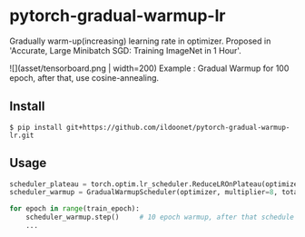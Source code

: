 # pytorch-gradual-warmup-lr

Gradually warm-up(increasing) learning rate in optimizer. Proposed in 'Accurate, Large Minibatch SGD: Training ImageNet in 1 Hour'.

![](asset/tensorboard.png | width=200)
Example : Gradual Warmup for 100 epoch, after that, use cosine-annealing.

## Install

```
$ pip install git+https://github.com/ildoonet/pytorch-gradual-warmup-lr.git
```

## Usage

```python
scheduler_plateau = torch.optim.lr_scheduler.ReduceLROnPlateau(optimizer, patience=3, verbose=True)
scheduler_warmup = GradualWarmupScheduler(optimizer, multiplier=8, total_epoch=10, after_scheduler=scheduler_plateau)

for epoch in range(train_epoch):
    scheduler_warmup.step()     # 10 epoch warmup, after that schedule as scheduler_plateau
    ...
```
